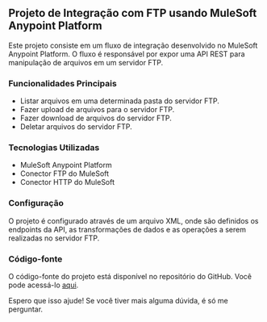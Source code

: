 ## Projeto de Integração com FTP usando MuleSoft Anypoint Platform

Este projeto consiste em um fluxo de integração desenvolvido no MuleSoft Anypoint Platform. O fluxo é responsável por expor uma API REST para manipulação de arquivos em um servidor FTP.

### Funcionalidades Principais

- Listar arquivos em uma determinada pasta do servidor FTP.
- Fazer upload de arquivos para o servidor FTP.
- Fazer download de arquivos do servidor FTP.
- Deletar arquivos do servidor FTP.

### Tecnologias Utilizadas

- MuleSoft Anypoint Platform
- Conector FTP do MuleSoft
- Conector HTTP do MuleSoft

### Configuração

O projeto é configurado através de um arquivo XML, onde são definidos os endpoints da API, as transformações de dados e as operações a serem realizadas no servidor FTP.

### Código-fonte

O código-fonte do projeto está disponível no repositório do GitHub. Você pode acessá-lo [aqui](https://github.com/seu-usuario/seu-repositorio).

Espero que isso ajude! Se você tiver mais alguma dúvida, é só me perguntar.